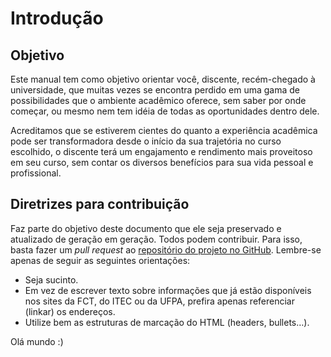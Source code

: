 # <a name="_heading=h.1fob9te"></a>Introdução
## <a name="_heading=h.uz7gn521sptx"></a>Objetivo
Este manual tem como objetivo orientar você, discente, recém-chegado à universidade, que muitas vezes se encontra perdido em uma gama de possibilidades que o ambiente acadêmico oferece, sem saber por onde começar, ou mesmo nem tem idéia de todas as oportunidades dentro dele.

Acreditamos que se estiverem cientes do quanto a experiência acadêmica pode ser transformadora desde o início da sua trajetória no curso escolhido, o discente terá um engajamento e rendimento mais proveitoso em seu curso, sem contar os diversos benefícios para sua vida pessoal e profissional.

## <a name="_heading=h.3znysh7"></a>Diretrizes para contribuição
Faz parte do objetivo deste documento que ele seja preservado e atualizado de geração em geração. Todos podem contribuir. Para isso, basta fazer um *pull request* ao [repositório do projeto no GitHub](https://github.com/caecomUfpa/guia-de-sobrevivencia-na-fct). Lembre-se apenas de seguir as seguintes orientações:

- Seja sucinto.
- Em vez de escrever texto sobre informações que já estão disponíveis nos sites da FCT, do ITEC ou da UFPA, prefira apenas referenciar (linkar) os endereços.
- Utilize bem as estruturas de marcação do HTML (headers, bullets…).

Olá mundo :)
